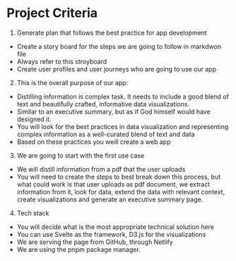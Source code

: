 # Project Criteria

1. Generate plan that follows the best practice for app development
  - Create a story board for the steps we are going to follow in markdwon file
  - Always refer to this stroyboard
  - Create user profiles and user journeys who are going to use our app
2. This is the overall purpose of our app:
  - Distilling information is complex task. It needs to include a good blend of text and beautifully crafted, informative data visualizations.
  - Similar to an executive summary, but as if God himself would have designed it.
  - You will look for the best practices in data visualization and representing complex information as a well-curated blend of text and data
  - Based on these practices you weill create a web app
3. We are going to start with the first use case
  - We will distill information from a pdf that the user uploads
  - You will need to create the steps to best break down this process, but what could work is that user uploads as pdf document, we extract information from it, look for data, extend the data with relevant context, create visualizations and generate an executive summary page.
4. Tech stack
  - You will decide what is the most appropriate technical solution here
  - You can use Svelte as the framework, D3.js for the visualizations
  - We are serving the page from GitHub, through Netlify
  - We are using the pnpm package manager. 